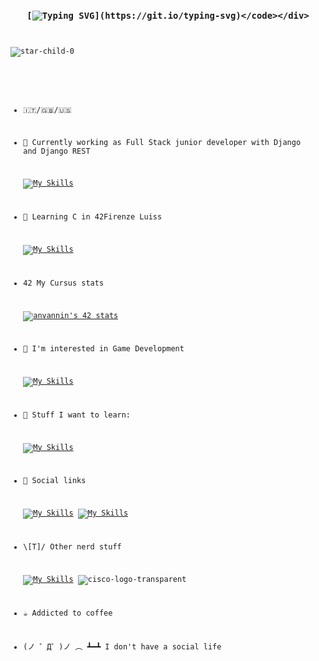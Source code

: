 ### <div align="center"><code>[![Typing SVG](https://readme-typing-svg.demolab.com?font=Fira+Code&pause=1000&color=00F702&center=true&width=435&lines=print(%22Hello+World!%22);console.log(%22Hello+World!%22);printf(%22Hello+World!%5Cn%22);%3Ch1%3EHello+World!%3C%2Fh1%3E)](https://git.io/typing-svg)</code></div>

<p align="left"><img src="https://komarev.com/ghpvc/?username=star-child-0&label=Profile%20views&color=blueviolet&style=flat" alt="star-child-0" /></p>

- 🇮🇹/🇬🇧/🇺🇸

- 💼 Currently working as Full Stack junior developer with Django and Django REST

  [![My Skills](https://skillicons.dev/icons?i=django,py,html,css,js,jquery,bootstrap,mysql,sqlite,postman)](https://skillicons.dev)

- 🌱 Learning C in 42Firenze Luiss

  [![My Skills](https://skillicons.dev/icons?i=c)](https://skillicons.dev)
  
- 4️2️ My Cursus stats

  [![anvannin's 42 stats](https://badge.mediaplus.ma/greenbinary/anvannin?1337Badge=off&UM6P=off)](https://github.com/oakoudad/badge42)

- 🔭 I'm interested in Game Development

  [![My Skills](https://skillicons.dev/icons?i=unity,cs)](https://skillicons.dev)  

- 📖 Stuff I want to learn:

  [![My Skills](https://skillicons.dev/icons?i=rust,react,figma,sass)](https://skillicons.dev)

- 📱 Social links
  
  [![My Skills](https://skillicons.dev/icons?i=github)](https://github.com/star-child-0)
  [![My Skills](https://skillicons.dev/icons?i=stackoverflow)](https://stackoverflow.com/users/17034343/anvannin)

- \\[T]/ Other nerd stuff

  [![My Skills](https://skillicons.dev/icons?i=git,md,linux,vscode,aws)](https://skillicons.dev)
  ![cisco-logo-transparent](https://user-images.githubusercontent.com/58588029/220912734-1125e687-7c0f-4a01-a137-272f294dc778.png)

- ☕ Addicted to coffee

- (ノ ゜Д゜)ノ ︵ ┻━┻ I don't have a social life
